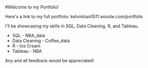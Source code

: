 #Welcome to my Portfolio!

Here's a link to my full portfolio: kelvintran0511.wixsite.com/portfolio

I'll be showcasing my skills in SQL, Data Cleaning, R, and Tableau.

* SQL - NBA_data
* Data Cleaning - Coffee_data
* R - Ice Cream
* Tableau - NBA

Any and all feedback would be appreciated!

